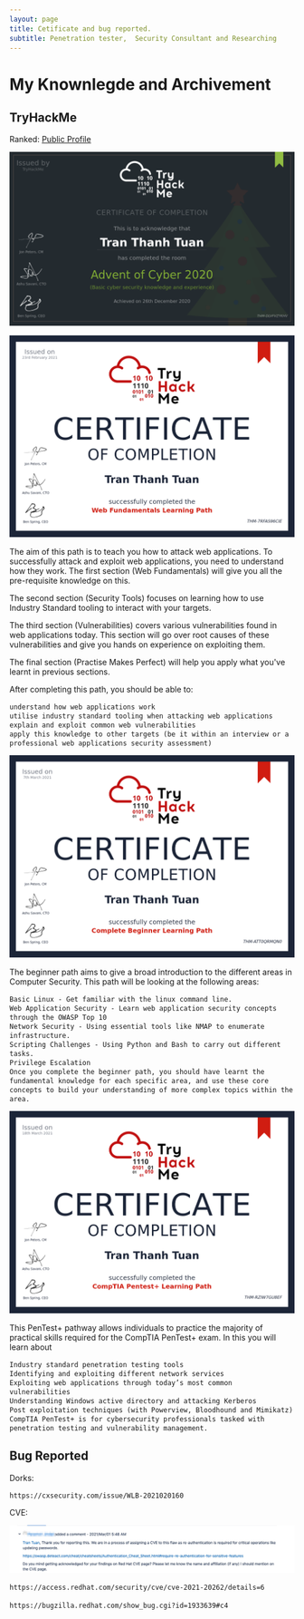 ```yaml
---
layout: page
title: Cetificate and bug reported.
subtitle: Penetration tester,  Security Consultant and Researching
---
```



# My Knownlegde and Archivement

## TryHackMe
Ranked: [Public Profile](https://tryhackme.com/p/leiz95)

<script src="https://tryhackme.com/badge/16445"></script>

![THM-AOC2020](/assets/img/THM-AOC2020.png)

![THM-AOC2020](/assets/img/THM-WF.png)

The aim of this path is to teach you how to attack web applications. To successfully attack and exploit web applications, you need to understand how they work. The first section (Web Fundamentals) will give you all the pre-requisite knowledge on this. 

The second section (Security Tools) focuses on learning how to use Industry Standard tooling to interact with your targets. 

The third section (Vulnerabilities) covers various vulnerabilities found in web applications today. This section will go over root causes of these vulnerabilities and give you hands on experience on exploiting them.

The final section (Practise Makes Perfect) will help you apply what you've learnt in previous sections.

After completing this path, you should be able to:

    understand how web applications work
    utilise industry standard tooling when attacking web applications
    explain and exploit common web vulnerabilities
    apply this knowledge to other targets (be it within an interview or a professional web applications security assessment)

![THM-AOC2020](/assets/img/THM-BP.png)


The beginner path aims to give a broad introduction to the different areas in Computer Security. This path will be looking at the following areas:

    Basic Linux - Get familiar with the linux command line.
    Web Application Security - Learn web application security concepts through the OWASP Top 10
    Network Security - Using essential tools like NMAP to enumerate infrastructure.
    Scripting Challenges - Using Python and Bash to carry out different tasks.
    Privilege Escalation
    Once you complete the beginner path, you should have learnt the fundamental knowledge for each specific area, and use these core concepts to build your understanding of more complex topics within the area.

![THM-AOC2020](/assets/img/THM-COM.png)

This PenTest+ pathway allows individuals to practice the majority of practical skills required for the CompTIA PenTest+ exam. In this you will learn about

    Industry standard penetration testing tools
    Identifying and exploiting different network services
    Exploiting web applications through today’s most common vulnerabilities
    Understanding Windows active directory and attacking Kerberos
    Post exploitation techniques (with Powerview, Bloodhound and Mimikatz)
    CompTIA PenTest+ is for cybersecurity professionals tasked with penetration testing and vulnerability management.



## Bug Reported

Dorks: 

    https://cxsecurity.com/issue/WLB-2021020160

CVE:

![THM-AOC2020](/assets/img/cve2021.png)

    https://access.redhat.com/security/cve/cve-2021-20262/details=6

    https://bugzilla.redhat.com/show_bug.cgi?id=1933639#c4


  